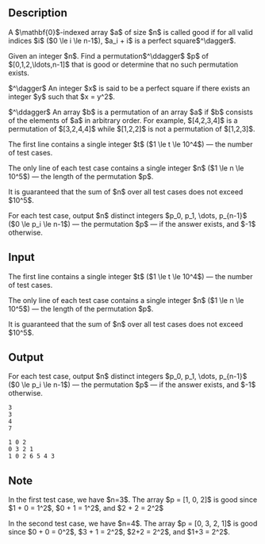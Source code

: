 ## Description

<div><p>A <span class="tex-font-style-bf">$\mathbf{0}$-indexed</span> array $a$ of size $n$ is called <span class="tex-font-style-it">good</span> if for all valid indices $i$ ($0 \le i \le n-1$), $a_i + i$ is a perfect square$^\dagger$.</p><p>Given an integer $n$. Find a permutation$^\ddagger$ $p$ of $[0,1,2,\ldots,n-1]$ that is good or determine that no such permutation exists.</p><p>$^\dagger$ An integer $x$ is said to be a perfect square if there exists an integer $y$ such that $x = y^2$.</p><p>$^\ddagger$ An array $b$ is a permutation of an array $a$ if $b$ consists of the elements of $a$ in arbitrary order. For example, $[4,2,3,4]$ is a permutation of $[3,2,4,4]$ while $[1,2,2]$ is not a permutation of $[1,2,3]$.</p></div><div class="input-specification"><p>The first line contains a single integer $t$ ($1 \le t \le 10^4$) — the number of test cases.</p><p>The only line of each test case contains a single integer $n$ ($1 \le n \le 10^5$) — the length of the permutation $p$.</p><p>It is guaranteed that the sum of $n$ over all test cases does not exceed $10^5$.</p></div><div class="output-specification"><p>For each test case, output $n$ distinct integers $p_0, p_1, \dots, p_{n-1}$ ($0 \le p_i \le n-1$) — the permutation $p$ — if the answer exists, and $-1$ otherwise.</p></div>

## Input

<p>The first line contains a single integer $t$ ($1 \le t \le 10^4$) — the number of test cases.</p><p>The only line of each test case contains a single integer $n$ ($1 \le n \le 10^5$) — the length of the permutation $p$.</p><p>It is guaranteed that the sum of $n$ over all test cases does not exceed $10^5$.</p>

## Output

<p>For each test case, output $n$ distinct integers $p_0, p_1, \dots, p_{n-1}$ ($0 \le p_i \le n-1$) — the permutation $p$ — if the answer exists, and $-1$ otherwise.</p>





```input1|2,4
3
3
4
7
```




```output1
1 0 2 
0 3 2 1 
1 0 2 6 5 4 3
```



## Note

<p>In the first test case, we have $n=3$. The array $p = [1, 0, 2]$ is good since $1 + 0 = 1^2$, $0 + 1 = 1^2$, and $2 + 2 = 2^2$</p><p>In the second test case, we have $n=4$. The array $p = [0, 3, 2, 1]$ is good since $0 + 0 = 0^2$, $3 + 1 = 2^2$, $2+2 = 2^2$, and $1+3 = 2^2$.</p>
